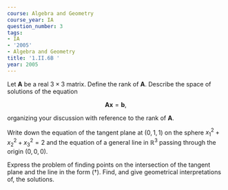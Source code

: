 ```yaml
---
course: Algebra and Geometry
course_year: IA
question_number: 3
tags:
- IA
- '2005'
- Algebra and Geometry
title: '1.II.6B '
year: 2005
---
```



Let $\mathbf{A}$ be a real $3 \times 3$ matrix. Define the rank of $\mathbf{A}$. Describe the space of solutions of the equation

$$\mathbf{A x}=\mathbf{b},$$

organizing your discussion with reference to the rank of $\mathbf{A}$.

Write down the equation of the tangent plane at $(0,1,1)$ on the sphere $x_{1}^{2}+x_{2}^{2}+x_{3}^{2}=2$ and the equation of a general line in $\mathbb{R}^{3}$ passing through the origin $(0,0,0)$.

Express the problem of finding points on the intersection of the tangent plane and the line in the form $(\dagger)$. Find, and give geometrical interpretations of, the solutions.